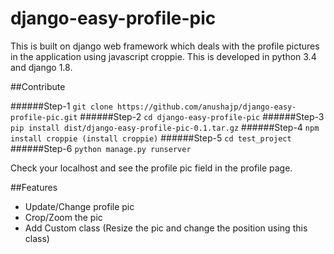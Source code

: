 # django-easy-profile-pic
This is built on django web framework which deals with the profile pictures in the application using javascript croppie. This is developed in python 3.4 and django 1.8.

##Contribute

######Step-1
```git clone https://github.com/anushajp/django-easy-profile-pic.git```
######Step-2 
```cd django-easy-profile-pic```
######Step-3
```pip install dist/django-easy-profile-pic-0.1.tar.gz```
######Step-4
```npm install croppie (install croppie)```
######Step-5
```cd test_project```
######Step-6 
```python manage.py runserver```

Check your localhost and see the profile pic field in the profile page.

##Features
- Update/Change profile pic
- Crop/Zoom the pic
- Add Custom class (Resize the pic and change the position using this class)



